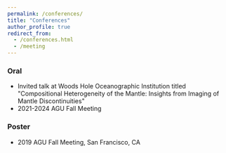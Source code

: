 ```yaml
---
permalink: /conferences/
title: "Conferences"
author_profile: true
redirect_from: 
  - /conferences.html
  - /meeting
---
```


### Oral
* Invited talk at Woods Hole Oceanographic Institution titled "Compositional Heterogeneity of the Mantle: Insights from Imaging of Mantle Discontinuities"
* 2021-2024 AGU Fall Meeting

### Poster
* 2019 AGU Fall Meeting, San Francisco, CA 


